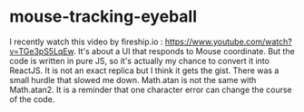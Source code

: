 # mouse-tracking-eyeball

I recently watch this video by fireship.io : https://www.youtube.com/watch?v=TGe3pS5LqEw.
It's about a UI that responds to Mouse coordinate.
But the code is written in pure JS, so it's actually my chance to convert it into ReactJS.
It is not an exact replica but I think it gets the gist.
There was a small hurdle that slowed me down.
Math.atan is not the same with Math.atan2.
It is a reminder that one character error can change the course of the code.
